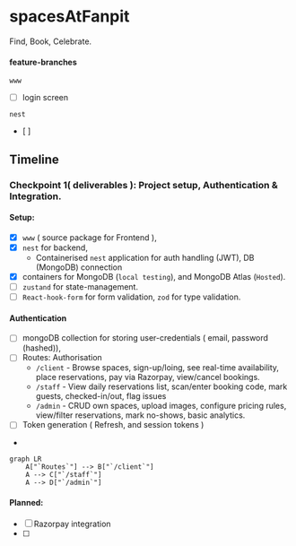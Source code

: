 # spacesAtFanpit
Find, Book, Celebrate.

#### feature-branches
`www`
- [ ] login screen 

`nest`
- [ ] 
## Timeline
### Checkpoint 1( deliverables ): Project setup, Authentication & Integration.
#### Setup:
- [x] `www` ( source package for Frontend ), 
- [x] `nest` for backend,
   - Containerised `nest` application for auth handling (JWT), DB (MongoDB) connection 
- [x] containers for MongoDB (`local testing`), and MongoDB Atlas (`Hosted`).
- [ ] `zustand` for state-management.
- [ ] `React-hook-form` for form validation, `zod` for type validation.
#### Authentication
- [ ] mongoDB collection for storing user-credentials ( email, password (hashed)),
- [ ] Routes: Authorisation
   - `/client` - Browse spaces, sign-up/loing, see real-time availability, place reservations, pay via Razorpay, view/cancel bookings. 
   - `/staff` - View daily reservations list, scan/enter booking code, mark guests, checked-in/out, flag issues 
   - `/admin` - CRUD own spaces, upload images, configure pricing rules, view/filter reservations, mark no-shows, basic analytics.
- [ ] Token generation ( Refresh, and session tokens )
- 

```mermaid
graph LR
    A["`Routes`"] --> B["`/client`"]
    A --> C["`/staff`"]
    A --> D["`/admin`"]
```
#### Planned:
- [ ] Razorpay integration
- [ ] 

